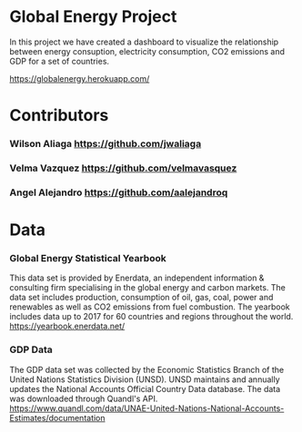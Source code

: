 # Global Energy Project
In this project we have created a dashboard to visualize the relationship between energy consuption, electricity consumption, CO2 emissions and GDP for a set of countries.

https://globalenergy.herokuapp.com/

# Contributors
### Wilson Aliaga https://github.com/jwaliaga
### Velma Vazquez https://github.com/velmavasquez
### Angel Alejandro https://github.com/aalejandroq

# Data
### Global Energy Statistical Yearbook
This data set is provided by Enerdata, an independent information & consulting firm specialising in the global energy and carbon markets.
The data set includes production, consumption of oil, gas, coal, power and renewables as well as CO2 emissions from fuel combustion.
The yearbook includes data up to 2017 for 60 countries and regions throughout the world.
https://yearbook.enerdata.net/
### GDP Data
The GDP data set was collected by the Economic Statistics Branch of the United Nations Statistics Division (UNSD). UNSD maintains and annually updates the National Accounts Official Country Data database. The data was downloaded through Quandl's API.
https://www.quandl.com/data/UNAE-United-Nations-National-Accounts-Estimates/documentation
